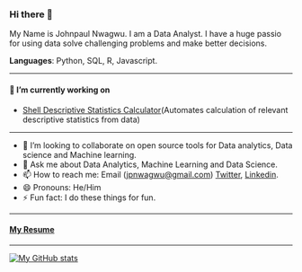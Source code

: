 ### Hi there 👋

My Name is Johnpaul Nwagwu. I am a Data Analyst. I have a huge passio for using data solve challenging problems and make better decisions.

**Languages**: Python, SQL, R, Javascript.

-------------------------------------------------------------------------

#### 🔭 I’m currently working on 

- [Shell Descriptive Statistics Calculator]()(Automates calculation of relevant descriptive statistics from data)

---------------------------------------------------------------------------

- 👯 I’m looking to collaborate on open source tools for Data analytics, Data science and Machine learning.
- 💬 Ask me about Data Analytics, Machine Learning and Data Science.
- 📫 How to reach me: Email (jpnwagwu@gmail.com) [Twitter](https://twitter.com/jaypee_kay), [Linkedin](https://www.linkedin.com/in/johnpaul-nwagwu).
- 😄 Pronouns: He/Him
- ⚡ Fun fact: I do these things for fun.

------------------------------------------------------------------------

#### [My Resume]()

-----------------------------------------------------------------------
 
 [![My GitHub stats](https://github-readme-stats.vercel.app/api?username=jpnwagwu)](https://github.com/jpnwagwu/github-readme-stats)

